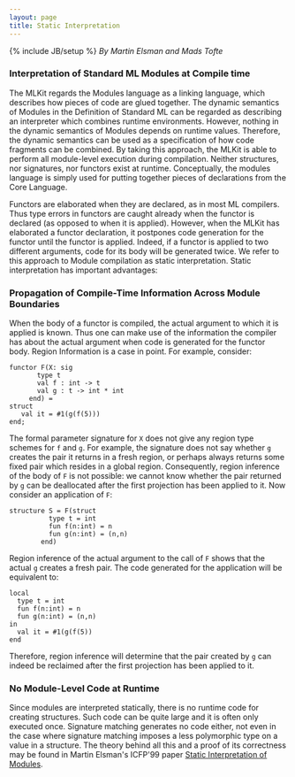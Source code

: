 ```yaml
---
layout: page
title: Static Interpretation
---
```

{% include JB/setup %}
_By Martin Elsman and Mads Tofte_

### Interpretation of Standard ML Modules at Compile time

The MLKit regards the Modules language as a linking language, which
describes how pieces of code are glued together. The dynamic semantics
of Modules in the Definition of Standard ML can be regarded as
describing an interpreter which combines runtime
environments. However, nothing in the dynamic semantics of Modules
depends on runtime values. Therefore, the dynamic semantics can be
used as a specification of how code fragments can be combined.  By
taking this approach, the MLKit is able to perform all module-level
execution during compilation. Neither structures, nor signatures, nor
functors exist at runtime. Conceptually, the modules language is
simply used for putting together pieces of declarations from the Core
Language.

Functors are elaborated when they are declared, as in most ML
compilers. Thus type errors in functors are caught already when the
functor is declared (as opposed to when it is applied). However, when
the MLKit has elaborated a functor declaration, it postpones code
generation for the functor until the functor is applied. Indeed, if a
functor is applied to two different arguments, code for its body will
be generated twice.  We refer to this approach to Module compilation
as static interpretation. Static interpretation has important
advantages:

### Propagation of Compile-Time Information Across Module Boundaries

When the body of a functor is compiled, the actual argument to which
it is applied is known. Thus one can make use of the information the
compiler has about the actual argument when code is generated for the
functor body. Region Information is a case in point. For example,
consider:

    functor F(X: sig
		   type t
		   val f : int -> t
		   val g : t -> int * int
		 end) =
    struct
       val it = #1(g(f(5)))
    end;

The formal parameter signature for `X` does not give any region type
schemes for `f` and `g`. For example, the signature does not say whether `g`
creates the pair it returns in a fresh region, or perhaps always
returns some fixed pair which resides in a global
region. Consequently, region inference of the body of `F` is not
possible: we cannot know whether the pair returned by `g` can be
deallocated after the first projection has been applied to it.  Now
consider an application of `F`:

    structure S = F(struct
		      type t = int
		      fun f(n:int) = n
		      fun g(n:int) = (n,n)
		    end)

Region inference of the actual argument to the call of `F` shows that
the actual `g` creates a fresh pair. The code generated for the
application will be equivalent to:

    local
      type t = int
      fun f(n:int) = n
      fun g(n:int) = (n,n)
    in
      val it = #1(g(f(5))
    end

Therefore, region inference will determine that the pair created by `g`
can indeed be reclaimed after the first projection has been applied to
it.

### No Module-Level Code at Runtime

Since modules are interpreted statically, there is no runtime code for
creating structures. Such code can be quite large and it is often only
executed once. Signature matching generates no code either, not even
in the case where signature matching imposes a less polymorphic type
on a value in a structure.  The theory behind all this and a proof of
its correctness may be found in Martin Elsman's ICFP'99 paper [Static
Interpretation of Modules]({{BASE_PATH}}/pdf/icfp99.pdf).
